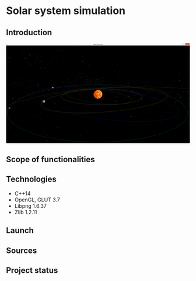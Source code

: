 # Solar system simulation

## Introduction

![Systemview test](./Screenshots/sunview3.png)

## Scope of functionalities

## Technologies
* C++14
* OpenGL, GLUT 3.7
* Libpng 1.6.37
* Zlib 1.2.11

## Launch

## Sources

## Project status